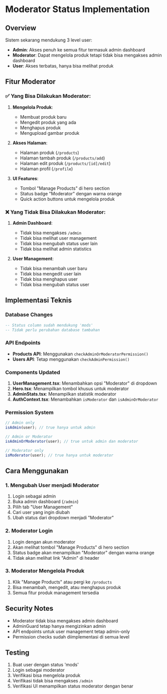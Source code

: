 # Moderator Status Implementation

## Overview

Sistem sekarang mendukung 3 level user:

- **Admin**: Akses penuh ke semua fitur termasuk admin dashboard
- **Moderator**: Dapat mengelola produk tetapi tidak bisa mengakses admin dashboard
- **User**: Akses terbatas, hanya bisa melihat produk

## Fitur Moderator

### ✅ Yang Bisa Dilakukan Moderator:

1. **Mengelola Produk**:

   - Membuat produk baru
   - Mengedit produk yang ada
   - Menghapus produk
   - Mengupload gambar produk

2. **Akses Halaman**:

   - Halaman produk (`/products`)
   - Halaman tambah produk (`/products/add`)
   - Halaman edit produk (`/products/[id]/edit`)
   - Halaman profil (`/profile`)

3. **UI Features**:
   - Tombol "Manage Products" di hero section
   - Status badge "Moderator" dengan warna orange
   - Quick action buttons untuk mengelola produk

### ❌ Yang Tidak Bisa Dilakukan Moderator:

1. **Admin Dashboard**:

   - Tidak bisa mengakses `/admin`
   - Tidak bisa melihat user management
   - Tidak bisa mengubah status user lain
   - Tidak bisa melihat admin statistics

2. **User Management**:
   - Tidak bisa menambah user baru
   - Tidak bisa mengedit user lain
   - Tidak bisa menghapus user
   - Tidak bisa mengubah status user

## Implementasi Teknis

### Database Changes

```sql
-- Status column sudah mendukung 'mods'
-- Tidak perlu perubahan database tambahan
```

### API Endpoints

- **Products API**: Menggunakan `checkAdminOrModeratorPermission()`
- **Users API**: Tetap menggunakan `checkAdminPermission()`

### Components Updated

1. **UserManagement.tsx**: Menambahkan opsi "Moderator" di dropdown
2. **Hero.tsx**: Menampilkan tombol khusus untuk moderator
3. **AdminStats.tsx**: Menampilkan statistik moderator
4. **AuthContext.tsx**: Menambahkan `isModerator` dan `isAdminOrModerator`

### Permission System

```typescript
// Admin only
isAdmin(user); // true hanya untuk admin

// Admin or Moderator
isAdminOrModerator(user); // true untuk admin dan moderator

// Moderator only
isModerator(user); // true hanya untuk moderator
```

## Cara Menggunakan

### 1. Mengubah User menjadi Moderator

1. Login sebagai admin
2. Buka admin dashboard (`/admin`)
3. Pilih tab "User Management"
4. Cari user yang ingin diubah
5. Ubah status dari dropdown menjadi "Moderator"

### 2. Moderator Login

1. Login dengan akun moderator
2. Akan melihat tombol "Manage Products" di hero section
3. Status badge akan menampilkan "Moderator" dengan warna orange
4. Tidak akan melihat link "Admin" di header

### 3. Moderator Mengelola Produk

1. Klik "Manage Products" atau pergi ke `/products`
2. Bisa menambah, mengedit, atau menghapus produk
3. Semua fitur produk management tersedia

## Security Notes

- Moderator tidak bisa mengakses admin dashboard
- AdminGuard tetap hanya mengizinkan admin
- API endpoints untuk user management tetap admin-only
- Permission checks sudah diimplementasi di semua level

## Testing

1. Buat user dengan status 'mods'
2. Login sebagai moderator
3. Verifikasi bisa mengelola produk
4. Verifikasi tidak bisa mengakses `/admin`
5. Verifikasi UI menampilkan status moderator dengan benar
